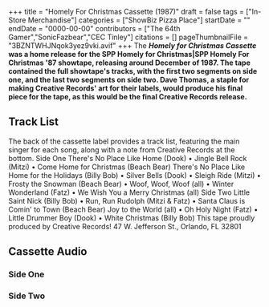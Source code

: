 +++
title = "Homely For Christmas Cassette (1987)"
draft = false
tags = ["In-Store Merchandise"]
categories = ["ShowBiz Pizza Place"]
startDate = ""
endDate = "0000-00-00"
contributors = ["The 64th Gamer","SonicFazbear","CEC Tinley"]
citations = []
pageThumbnailFile = "3BZNTWHJNqok3yez9vki.avif"
+++
The ***Homely for Christmas Cassette* was a home release for the SPP Homely for Christmas|SPP Homely For Christmas '87 showtape, releasing around December of 1987.
The tape contained the full showtape's tracks, with the first two segments on side one, and the last two segments on side two. Dave Thomas, a staple for making Creative Records' art for their labels, would produce his final piece for the tape, as this would be the final Creative Records release.**

## Track List

The back of the cassette label provides a track list, featuring the main singer for each song, along with a note from Creative Records at the bottom.
Side One
There's No Place Like Home (Dook) • Jingle Bell Rock (Mitzi) • Come Home for Christmas (Beach Bear)
There's No Place Like Home for the Holidays (Billy Bob) • Silver Bells (Dook) • Sleigh Ride (Mitzi) • Frosty the Snowman
(Beach Bear) • Woof, Woof, Woof (all) • Winter Wonderland (Fatz) • We Wish You a Merry Christmas (all)
Side Two
Little Saint Nick (Billy Bob) • Run, Run Rudolph (Mitzi & Fatz) • Santa Claus is Comin' to Town (Beach Bear)
Joy to the World (all) • Oh Holy Night (Fatz) • Little Drummer Boy (Dook) • White Christmas (Billy Bob)
This tape proudly produced by Creative Records! 47 W. Jefferson St., Orlando, FL 32801

## Cassette Audio

### Side One

### Side Two

